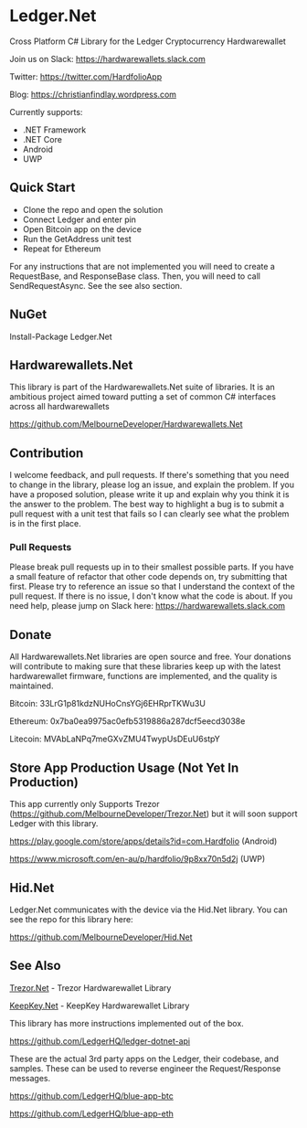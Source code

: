 # Ledger.Net
Cross Platform C# Library for the Ledger Cryptocurrency Hardwarewallet

Join us on Slack:
https://hardwarewallets.slack.com

Twitter:
https://twitter.com/HardfolioApp

Blog:
https://christianfindlay.wordpress.com

Currently supports:
* .NET Framework
* .NET Core
* Android
* UWP 

## Quick Start

- Clone the repo and open the solution
- Connect Ledger and enter pin
- Open Bitcoin app on the device
- Run the GetAddress unit test
- Repeat for Ethereum

For any instructions that are not implemented you will need to create a RequestBase, and ResponseBase class. Then, you will need to call SendRequestAsync. See the see also section.

## NuGet

Install-Package Ledger.Net

## Hardwarewallets.Net

This library is part of the Hardwarewallets.Net suite of libraries. It is an ambitious project aimed toward putting a set of common C# interfaces across all hardwarewallets

https://github.com/MelbourneDeveloper/Hardwarewallets.Net

## Contribution

I welcome feedback, and pull requests. If there's something that you need to change in the library, please log an issue, and explain the problem. If you have a proposed solution, please write it up and explain why you think it is the answer to the problem. The best way to highlight a bug is to submit a pull request with a unit test that fails so I can clearly see what the problem is in the first place.

### Pull Requests

Please break pull requests up in to their smallest possible parts. If you have a small feature of refactor that other code depends on, try submitting that first. Please try to reference an issue so that I understand the context of the pull request. If there is no issue, I don't know what the code is about. If you need help, please jump on Slack here: https://hardwarewallets.slack.com

## Donate

All Hardwarewallets.Net libraries are open source and free. Your donations will contribute to making sure that these libraries keep up with the latest hardwarewallet firmware, functions are implemented, and the quality is maintained.

Bitcoin: 33LrG1p81kdzNUHoCnsYGj6EHRprTKWu3U

Ethereum: 0x7ba0ea9975ac0efb5319886a287dcf5eecd3038e

Litecoin: MVAbLaNPq7meGXvZMU4TwypUsDEuU6stpY

## Store App Production Usage (Not Yet In Production)

This app currently only Supports Trezor (https://github.com/MelbourneDeveloper/Trezor.Net) but it will soon support Ledger with this library.

https://play.google.com/store/apps/details?id=com.Hardfolio (Android)

https://www.microsoft.com/en-au/p/hardfolio/9p8xx70n5d2j (UWP)

## Hid.Net

Ledger.Net communicates with the device via the Hid.Net library. You can see the repo for this library here:

https://github.com/MelbourneDeveloper/Hid.Net

## See Also

[Trezor.Net](https://github.com/MelbourneDeveloper/Trezor.Net) - Trezor Hardwarewallet Library

[KeepKey.Net](https://github.com/MelbourneDeveloper/KeepKey.Net) - KeepKey Hardwarewallet Library

This library has more instructions implemented out of the box.

https://github.com/LedgerHQ/ledger-dotnet-api

 These are the actual 3rd party apps on the Ledger, their codebase, and samples. These can be used to reverse engineer the Request/Response messages.

https://github.com/LedgerHQ/blue-app-btc

https://github.com/LedgerHQ/blue-app-eth

